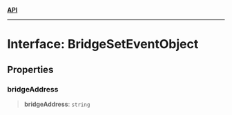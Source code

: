 [**API**](../../../README.md)

***

# Interface: BridgeSetEventObject

## Properties

### bridgeAddress

> **bridgeAddress**: `string`
